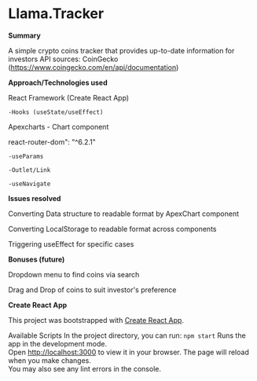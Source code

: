# Llama.Tracker 

**Summary**

A simple crypto coins tracker that provides up-to-date information for investors
API sources: CoinGecko (https://www.coingecko.com/en/api/documentation)

**Approach/Technologies used**

React Framework (Create React App)
    
    -Hooks (useState/useEffect)

Apexcharts - Chart component

react-router-dom": "^6.2.1"
    
    -useParams 
    
    -Outlet/Link
    
    -useNavigate

**Issues resolved**


Converting Data structure to readable format by ApexChart component

Converting LocalStorage to readable format across components

Triggering useEffect for specific cases

**Bonuses (future)**

Dropdown menu to find coins via search

Drag and Drop of coins to suit investor's preference


**Create React App**

This project was bootstrapped with [Create React App](https://github.com/facebook/create-react-app).

Available Scripts
In the project directory, you can run:
 `npm start`
Runs the app in the development mode.\
Open [http://localhost:3000](http://localhost:3000) to view it in your browser.
The page will reload when you make changes.\
You may also see any lint errors in the console.

